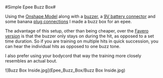 #Simple Epee Buzz Box#

Using the [Onshape Model](https://cad.onshape.com/documents/caa25bbd361f540a6c95e193/w/327b5e5f2989461e9d253bcf/e/866c58f82fb2293be04ecd76?renderMode=0&uiState=66a2e39a2614bc00d85ad942) along with a [buzzer](https://a.co/d/1GdQ6SZ), a [9V battery connector](https://a.co/d/iri68AQ) and some banana [plug connections](https://a.co/d/21plsda) I made a buzz box for an epee.

The advantage of this setup, other than being cheaper, over the [Favero version](https://www.absolutefencinggear.com/favero-training-buzz-box-epee.html) is that the buzzer only stays on during the hit, as opposed to a set time duration. So if you are training on multiple hits in quick succession, you can hear the individual hits as opposed to one buzz tone.

I also prefer using your bodycord that way the training more closely resembles an actual bout.

![Buzz Box Inside.jpg](Epee_Buzz_Box/Buzz Box Inside.jpg)
